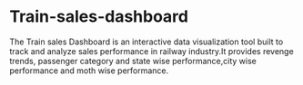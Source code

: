 # Train-sales-dashboard
The Train sales Dashboard is an interactive data visualization tool built to track and analyze sales performance in railway industry.It provides revenge trends, passenger category and state wise performance,city wise performance and moth wise performance.
